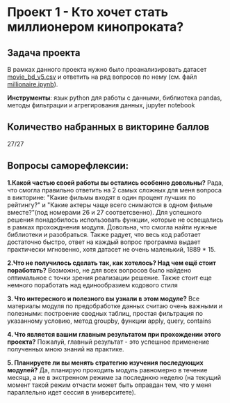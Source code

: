 # Проект 1 - Кто хочет стать миллионером кинопроката?
## Задача проекта
В рамках данного проекта нужно было проанализировать датасет [movie_bd_v5.csv](https://github.com/Anaiya798/Skillfactory/blob/main/module_1/movie_bd_v5.csv) и ответить на ряд вопросов по нему (см. файл [millionaire.ipynb](https://github.com/Anaiya798/Skillfactory/blob/main/module_1/millionaire.ipynb)).

**Инструменты**: язык python для работы с данными, библиотека pandas, методы фильтрации и агрегирования данных, jupyter notebook

## Количество набранных в викторине баллов
27/27

## Вопросы саморефлексии:
**1.Какой частью своей работы вы остались особенно довольны?**
Рада, что смогла правильно ответить на 2 самых сложных для меня вопроса в викторине:  "Какие фильмы входят в один процент лучших по рейтингу?" и "Какие актеры чаще всего снимаются в одном фильме вместе?"(под номерами 26 и 27 соответсвенно). Для успешного решения понадобилось использовать функции, которые не освещались в рамках прохожднения модуля. Довольна, что смогла найти нужные библиотеки и разобраться. Также радует, что весь код работает достаточно быстро, ответ на каждый вопрос программа выдает практически мгновенно, хотя датасет не очень маленький, 1889 * 15.

**2.Что не получилось сделать так, как хотелось? Над чем ещё стоит поработать?**
Возможно, не для всех вопросов было найдено оптимальное с точки зрения реализации решение.  Также стоит еще немного поработать над единообразием кодового стиля

**3. Что интересного и полезного вы узнали в этом модуле?**
Все материалы модуля по предобработке данных считаю очень важными и полезными: построение сводных таблиц, простая фильтрация по указанному условию, метод groupby, функции apply, query, contains

**4. Что является вашим главным результатом при прохождении этого проекта?**
Пожалуй, главный результат - это успешное применение полученных мною знаний на практике.

**5. Планируете ли вы менять стратегию изучения последующих модулей?**
Да, планирую проходить модуль равномерно в течение месяца, а не в экстренном режиме за последнюю неделю (на текущий момент такой режим отчасти может быть оправдан тем, что у меня параллельно идет сессия в университете).
